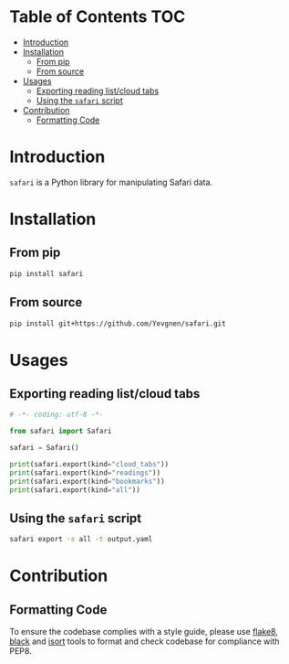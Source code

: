 # Table of Contents <span class="tag" tag-name="TOC"><span class="smallcaps">TOC</span></span>

-   [Introduction](#introduction)
-   [Installation](#installation)
    -   [From pip](#from-pip)
    -   [From source](#from-source)
-   [Usages](#usages)
    -   [Exporting reading list/cloud tabs](#exporting-reading-listcloud-tabs)
    -   [Using the `safari` script](#using-the-safari-script)
-   [Contribution](#contribution)
    -   [Formatting Code](#formatting-code)

# Introduction

`safari` is a Python library for manipulating Safari data.

# Installation

## From pip

``` bash
pip install safari
```

## From source

``` bash
pip install git+https://github.com/Yevgnen/safari.git
```

# Usages

## Exporting reading list/cloud tabs

``` Python
# -*- coding: utf-8 -*-

from safari import Safari

safari = Safari()

print(safari.export(kind="cloud_tabs"))
print(safari.export(kind="readings"))
print(safari.export(kind="bookmarks"))
print(safari.export(kind="all"))
```

## Using the `safari` script

``` bash
safari export -s all -t output.yaml
```

# Contribution

## Formatting Code

To ensure the codebase complies with a style guide, please use [flake8](https://github.com/PyCQA/flake8), [black](https://github.com/psf/black) and [isort](https://github.com/PyCQA/isort) tools to format and check codebase for compliance with PEP8.
